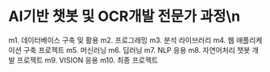 # AI기반 챗봇 및 OCR개발 전문가 과정\n
m1.  데이터베이스 구축 및 활용
m2.  프로그래밍
m3.  분석 라이브러리
m4.  웹 애플리케이션 구축 프로젝트
m5.  머신러닝
m6.  딥러닝
m7.  NLP 응용
m8.  자연어처리 챗봇 개발 프로젝트
m9.  VISION 응용
m10. 최종 프로젝트
